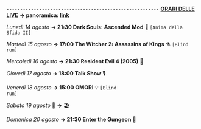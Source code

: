 <code>--------------------------------------------------------</code>
<b><u>ORARI DELLE LIVE</u></b>
<b>→ panoramica: <a href="https://trello.com/b/iKwdSGf3/sabaku">link</a></b>

<i>Lunedì 14 agosto</i>
<b>→ 21:30 Dark Souls: Ascended Mod</b> 🔮 <code>[Anima della Sfida II]</code>

<i>Martedì 15 agosto</i>
<b>→ 17:00 The Witcher 2: Assassins of Kings</b> ⚗️ <code>[Blind run]</code>

<i>Mercoledì 16 agosto</i>
<b>→ 21:30 Resident Evil 4 (2005)</b> 🧿

<i>Giovedì 17 agosto</i> 
<b>→ 18:00 Talk Show </b> 🎙

<i>Venerdì 18 agosto</i>
<b>→ 15:00 OMORI</b> 💡 <code>[Blind run]</code> 

<i>Sabato 19 agosto</i> 🎂
<b>→</b> 🏖️

<i>Domenica 20 agosto</i>
<b>→ 21:30 Enter the Gungeon</b> 🔫
